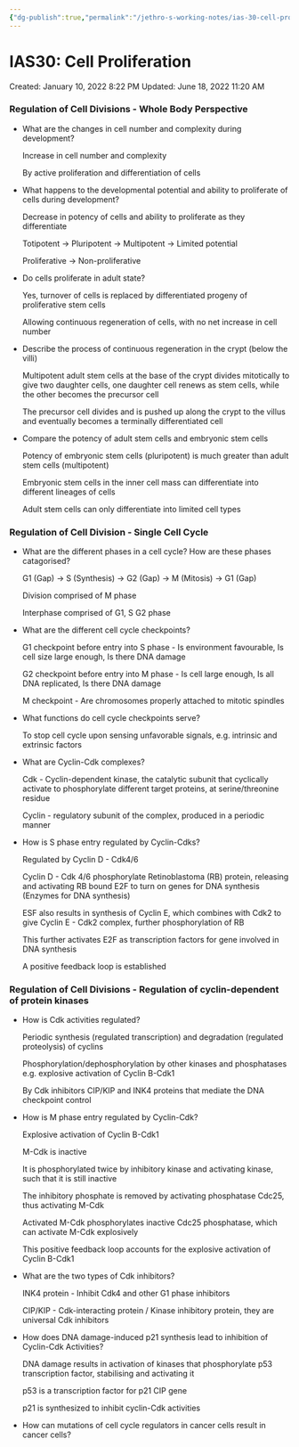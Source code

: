 ```yaml
---
{"dg-publish":true,"permalink":"/jethro-s-working-notes/ias-30-cell-proliferation/","dgPassFrontmatter":true}
---
```



# IAS30: Cell Proliferation

Created: January 10, 2022 8:22 PM
Updated: June 18, 2022 11:20 AM

### Regulation of Cell Divisions - Whole Body Perspective

- What are the changes in cell number and complexity during development?
    
    Increase in cell number and complexity
    
    By active proliferation and differentiation of cells
    
- What happens to the developmental potential and ability to proliferate of cells during development?
    
    Decrease in potency of cells and ability to proliferate as they differentiate
    
    Totipotent → Pluripotent → Multipotent → Limited potential
    
    Proliferative → Non-proliferative
    
- Do cells proliferate in adult state?
    
    Yes, turnover of cells is replaced by differentiated progeny of proliferative stem cells
    
    Allowing continuous regeneration of cells, with no net increase in cell number
    
- Describe the process of continuous regeneration in the crypt (below the villi)
    
    Multipotent adult stem cells at the base of the crypt divides mitotically to give two daughter cells, one daughter cell renews as stem cells, while the other becomes the precursor cell
    
    The precursor cell divides and is pushed up along the crypt to the villus and eventually becomes a terminally differentiated cell
    
- Compare the potency of adult stem cells and embryonic stem cells
    
    Potency of embryonic stem cells (pluripotent) is much greater than adult stem cells (multipotent)
    
    Embryonic stem cells in the inner cell mass can differentiate into different lineages of cells
    
    Adult stem cells can only differentiate into limited cell types
    

### Regulation of Cell Division - Single Cell Cycle

- What are the different phases in a cell cycle? How are these phases catagorised?
    
    G1 (Gap) → S (Synthesis) → G2 (Gap) → M (Mitosis) → G1 (Gap)
    
    Division comprised of M phase
    
    Interphase comprised of G1, S G2 phase
    
- What are the different cell cycle checkpoints?
    
    G1 checkpoint before entry into S phase - Is environment favourable, Is cell size large enough, Is there DNA damage
    
    G2 checkpoint before entry into M phase - Is cell large enough, Is all DNA replicated, Is there DNA damage
    
    M checkpoint - Are chromosomes properly attached to mitotic spindles
    
- What functions do cell cycle checkpoints serve?
    
    To stop cell cycle upon sensing unfavorable signals, e.g. intrinsic and extrinsic factors
    
- What are Cyclin-Cdk complexes?
    
    Cdk - Cyclin-dependent kinase, the catalytic subunit that cyclically activate to phosphorylate different target proteins, at serine/threonine residue
    
    Cyclin - regulatory subunit of the complex, produced in a periodic manner
    
- How is S phase entry regulated by Cyclin-Cdks?
    
    Regulated by Cyclin D - Cdk4/6
    
    Cyclin D - Cdk 4/6 phosphorylate Retinoblastoma (RB) protein, releasing and activating RB bound E2F to turn on genes for DNA synthesis (Enzymes for DNA synthesis)
    
    ESF also results in synthesis of Cyclin E, which combines with Cdk2 to give Cyclin E - Cdk2 complex, further phosphorylation of RB
    
    This further activates E2F as transcription factors for gene involved in DNA synthesis
    
    A positive feedback loop is established
    

### Regulation of Cell Divisions - Regulation of cyclin-dependent of protein kinases

- How is Cdk activities regulated?
    
    Periodic synthesis (regulated transcription) and degradation (regulated proteolysis) of cyclins
    
    Phosphorylation/dephosphorylation by other kinases and phosphatases e.g. explosive activation of Cyclin B-Cdk1
    
    By Cdk inhibitors CIP/KIP and INK4 proteins that mediate the DNA checkpoint control
    
- How is M phase entry regulated by Cyclin-Cdk?
    
    Explosive activation of Cyclin B-Cdk1 
    
    M-Cdk is inactive
    
    It is phosphorylated twice by inhibitory kinase and activating kinase, such that it is still inactive
    
    The inhibitory phosphate is removed by activating phosphatase Cdc25, thus activating M-Cdk
    
    Activated M-Cdk phosphorylates inactive Cdc25 phosphatase, which can activate M-Cdk explosively
    
    This positive feedback loop accounts for the explosive activation of Cyclin B-Cdk1
    
- What are the two types of Cdk inhibitors?
    
    INK4 protein - Inhibit Cdk4 and other G1 phase inhibitors
    
    CIP/KIP - Cdk-interacting protein / Kinase inhibitory protein, they are universal Cdk inhibitors
    
- How does DNA damage-induced p21 synthesis lead to inhibition of Cyclin-Cdk Activities?
    
    DNA damage results in activation of kinases that phosphorylate p53 transcription factor, stabilising and activating it
    
    p53 is a transcription factor for p21 CIP gene
    
    p21 is synthesized to inhibit cyclin-Cdk activities
    
- How can mutations of cell cycle regulators in cancer cells result in cancer cells?